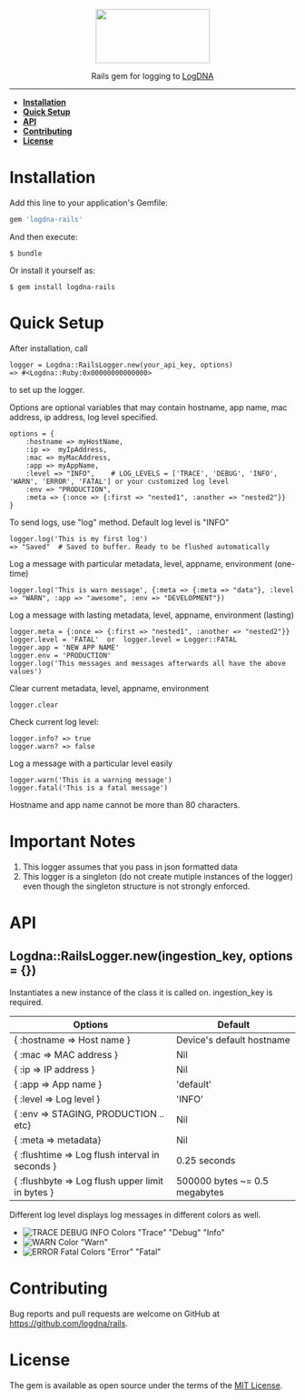 
<p align="center">
  <a href="https://app.logdna.com">
    <img height="95" width="201" src="https://raw.githubusercontent.com/logdna/artwork/master/logo%2Bruby.png">
  </a>
  <p align="center">Rails gem for logging to <a href="https://app.logdna.com">LogDNA</a></p>
</p>

---

* **[Installation](#installation)**
* **[Quick Setup](#quick-setup)**
* **[API](#api)**
* **[Contributing](#contributing)**
* **[License](#license)**

# Installation

Add this line to your application's Gemfile:

```ruby
gem 'logdna-rails'
```

And then execute:

    $ bundle

Or install it yourself as:

    $ gem install logdna-rails



# Quick Setup

After installation, call

    logger = Logdna::RailsLogger.new(your_api_key, options)
    => #<Logdna::Ruby:0x00000000000000>

to set up the logger.

Options are optional variables that may contain hostname, app name, mac address, ip address, log level specified.

    options = {
        :hostname => myHostName,
        :ip =>  myIpAddress,
        :mac => myMacAddress,
        :app => myAppName,
        :level => "INFO",    # LOG_LEVELS = ['TRACE', 'DEBUG', 'INFO', 'WARN', 'ERROR', 'FATAL'] or your customized log level
        :env => "PRODUCTION",
        :meta => {:once => {:first => "nested1", :another => "nested2"}}
    }

To send logs, use "log" method. Default log level is "INFO"

    logger.log('This is my first log')
    => "Saved"  # Saved to buffer. Ready to be flushed automatically

Log a message with particular metadata, level, appname, environment (one-time)

    logger.log('This is warn message', {:meta => {:meta => "data"}, :level => "WARN", :app => "awesome", :env => "DEVELOPMENT"})

Log a message with lasting metadata, level, appname, environment (lasting)

    logger.meta = {:once => {:first => "nested1", :another => "nested2"}}
    logger.level = 'FATAL'  or  logger.level = Logger::FATAL
    logger.app = 'NEW APP NAME'
    logger.env = 'PRODUCTION'
    logger.log('This messages and messages afterwards all have the above values')

Clear current metadata, level, appname, environment

    logger.clear

Check current log level:
    
    logger.info? => true
    logger.warn? => false

Log a message with a particular level easily

    logger.warn('This is a warning message')
    logger.fatal('This is a fatal message')


Hostname and app name cannot be more than 80 characters.


# Important Notes

1. This logger assumes that you pass in json formatted data
2. This logger is a singleton (do not create mutiple instances of the logger) even though the singleton structure is not strongly enforced. 


# API

## Logdna::RailsLogger.new(ingestion_key, options = {})

Instantiates a new instance of the class it is called on. ingestion_key is required.

| Options | Default |
|---------|---------|
|{ :hostname => Host name } | Device's default hostname |
|{ :mac => MAC address } | Nil |
|{ :ip => IP address } | Nil |
|{ :app => App name } | 'default' |
|{ :level => Log level } | 'INFO' |
|{ :env => STAGING, PRODUCTION .. etc} | Nil |
|{ :meta => metadata} | Nil |
|{ :flushtime => Log flush interval in seconds } | 0.25 seconds |
|{ :flushbyte => Log flush upper limit in bytes } | 500000 bytes ~= 0.5 megabytes |

Different log level displays log messages in different colors as well. 
- ![TRACE DEBUG INFO Colors](https://placehold.it/15/515151/000000?text=+)   "Trace"  "Debug"  "Info"
- ![WARN Color](https://placehold.it/15/ec9563/000000?text=+)   "Warn"
- ![ERROR Fatal Colors](https://placehold.it/15/e37e7d/000000?text=+)   "Error"  "Fatal"



# Contributing

Bug reports and pull requests are welcome on GitHub at https://github.com/logdna/rails.



# License

The gem is available as open source under the terms of the [MIT License](http://opensource.org/licenses/MIT).
